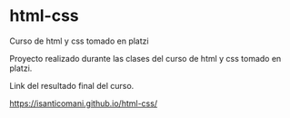 # html-css
Curso de html y css tomado en platzi

Proyecto realizado durante las clases del curso de html y css tomado en platzi.

Link del resultado final del curso.

https://isanticomani.github.io/html-css/
